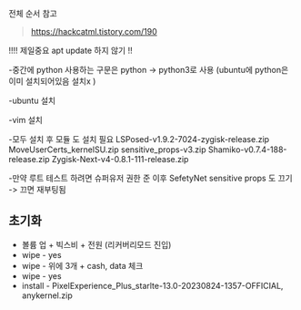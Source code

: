 전체 순서 참고 
>https://hackcatml.tistory.com/190


!!!! 제일중요 
apt update 하지 않기 !! 

-중간에 python 사용하는 구문은 
python -> python3로 사용  (ubuntu에 python은 이미 설치되어있음 설치x )

-ubuntu 설치

-vim 설치  

-모두 설치 후 모듈 도 설치 필요 
LSPosed-v1.9.2-7024-zygisk-release.zip
MoveUserCerts_kernelSU.zip
sensitive_props-v3.zip
Shamiko-v0.7.4-188-release.zip
Zygisk-Next-v4-0.8.1-111-release.zip 

-만약 루트 테스트 하려면 
슈퍼유저 권한 준 이후 
SefetyNet sensitive props 도 끄기 -> 끄면 재부팅됨 




## 초기화

- 볼륨 업 + 빅스비 + 전원  (리커버리모드 진입)
- wipe - yes
- wipe - 위에 3개 + cash,  data 체크 
- wipe - yes 
- install - PixelExperience_Plus_starlte-13.0-20230824-1357-OFFICIAL, anykernel.zip 


